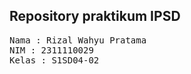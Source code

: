 ## Repository praktikum IPSD

<pre>
Nama : Rizal Wahyu Pratama
NIM : 2311110029
Kelas : S1SD04-02
</pre>
